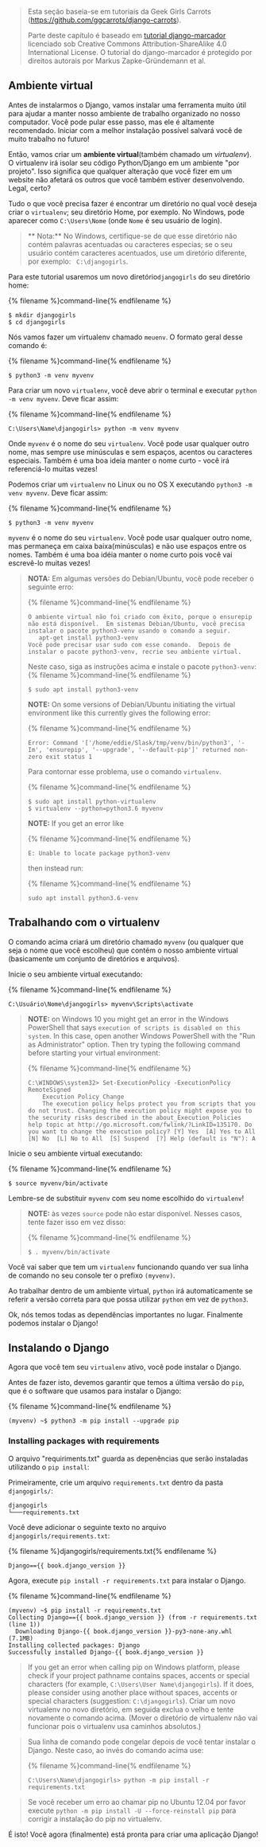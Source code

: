 > Esta seção baseia-se em tutoriais da Geek Girls Carrots (https://github.com/ggcarrots/django-carrots).
> 
> Parte deste capítulo é baseado em [tutorial django-marcador](http://django-marcador.keimlink.de/) licenciado sob Creative Commons Attribution-ShareAlike 4.0 International License. O tutorial do django-marcador é protegido por direitos autorais por Markus Zapke-Gründemann et al.

## Ambiente virtual

Antes de instalarmos o Django, vamos instalar uma ferramenta muito útil para ajudar a manter nosso ambiente de trabalho organizado no nosso computador. Você pode pular esse passo, mas ele é altamente recomendado. Iniciar com a melhor instalação possível salvará você de muito trabalho no futuro!

Então, vamos criar um **ambiente virtual**(também chamado um *virtualenv*). O virtualenv irá isolar seu código Python/Django em um ambiente "por projeto". Isso significa que qualquer alteração que você fizer em um website não afetará os outros que você também estiver desenvolvendo. Legal, certo?

Tudo o que você precisa fazer é encontrar um diretório no qual você deseja criar o `virtualenv`; seu diretório Home, por exemplo. No Windows, pode aparecer como `C:\Users\Nome` (onde `Nome` é seu usuário de login).

> ** Nota:** No Windows, certifique-se de que esse diretório não contém palavras acentuadas ou caracteres especias; se o seu usuário contém caracteres acentuados, use um diretório diferente, por exemplo: ` C:\djangogirls`.

Para este tutorial usaremos um novo diretório`djangogirls` do seu diretório home:

{% filename %}command-line{% endfilename %}

    $ mkdir djangogirls 
    $ cd djangogirls
    

Nós vamos fazer um virtualenv chamado `meuenv`. O formato geral desse comando é:

{% filename %}command-line{% endfilename %}

    $ python3 -m venv myvenv
    

<!--sec data-title="Virtual environment: Windows" data-id="virtualenv_installation_windows"
data-collapse=true ces-->

Para criar um novo `virtualenv`, você deve abrir o terminal e executar `python -m venv myvenv`. Deve ficar assim:

{% filename %}command-line{% endfilename %}

    C:\Users\Name\djangogirls> python -m venv myvenv
    

Onde `myvenv` é o nome do seu `virtualenv`. Você pode usar qualquer outro nome, mas sempre use minúsculas e sem espaços, acentos ou caracteres especiais. Também é uma boa ideia manter o nome curto - você irá referenciá-lo muitas vezes!

<!--endsec-->

<!--sec data-title="Virtual environment: Linux and OS X" data-id="virtualenv_installation_linuxosx"
data-collapse=true ces-->

Podemos criar um `virtualenv` no Linux ou no OS X executando `python3 -m venv myvenv`. Deve ficar assim:

{% filename %}command-line{% endfilename %}

    $ python3 -m venv myvenv
    

`myvenv` é o nome do seu `virtualenv`. Você pode usar qualquer outro nome, mas permaneça em caixa baixa(minúsculas) e não use espaços entre os nomes. Também é uma boa idéia manter o nome curto pois você vai escrevê-lo muitas vezes!

> **NOTA:** Em algumas versões do Debian/Ubuntu, você pode receber o seguinte erro:
> 
> {% filename %}command-line{% endfilename %}
> 
>     O ambiente virtual não foi criado com êxito, porque o ensurepip não está disponível.  Em sistemas Debian/Ubuntu, você precisa instalar o pacote python3-venv usando o comando a seguir.
>        apt-get install python3-venv
>     Você pode precisar usar sudo com esse comando.  Depois de instalar o pacote python3-venv, recrie seu ambiente virtual.
>     
> 
> Neste caso, siga as instruções acima e instale o pacote `python3-venv`: {% filename %}command-line{% endfilename %}
> 
>     $ sudo apt install python3-venv
>     
> 
> **NOTE:** On some versions of Debian/Ubuntu initiating the virtual environment like this currently gives the following error:
> 
> {% filename %}command-line{% endfilename %}
> 
>     Error: Command '['/home/eddie/Slask/tmp/venv/bin/python3', '-Im', 'ensurepip', '--upgrade', '--default-pip']' returned non-zero exit status 1
>     
> 
> Para contornar esse problema, use o comando `virtualenv`.
> 
> {% filename %}command-line{% endfilename %}
> 
>     $ sudo apt install python-virtualenv
>     $ virtualenv --python=python3.6 myvenv
>     
> 
> **NOTE:** If you get an error like
> 
> {% filename %}command-line{% endfilename %}
> 
>     E: Unable to locate package python3-venv
>     
> 
> then instead run:
> 
> {% filename %}command-line{% endfilename %}
> 
>     sudo apt install python3.6-venv
>     

<!--endsec-->

## Trabalhando com o virtualenv

O comando acima criará um diretório chamado `myvenv` (ou qualquer que seja o nome que você escolheu) que contém o nosso ambiente virtual (basicamente um conjunto de diretórios e arquivos).

<!--sec data-title="Working with virtualenv: Windows" data-id="virtualenv_windows"
data-collapse=true ces-->

Inicie o seu ambiente virtual executando:

{% filename %}command-line{% endfilename %}

    C:\Usuário\Nome\djangogirls> myvenv\Scripts\activate
    

> **NOTE:** on Windows 10 you might get an error in the Windows PowerShell that says `execution of scripts is disabled on this system`. In this case, open another Windows PowerShell with the "Run as Administrator" option. Then try typing the following command before starting your virtual environment:
> 
> {% filename %}command-line{% endfilename %}
> 
>     C:\WINDOWS\system32> Set-ExecutionPolicy -ExecutionPolicy RemoteSigned
>         Execution Policy Change
>         The execution policy helps protect you from scripts that you do not trust. Changing the execution policy might expose you to the security risks described in the about_Execution_Policies help topic at http://go.microsoft.com/fwlink/?LinkID=135170. Do you want to change the execution policy? [Y] Yes  [A] Yes to All  [N] No  [L] No to All  [S] Suspend  [?] Help (default is "N"): A
>     

<!--endsec-->

<!--sec data-title="Working with virtualenv: Linux and OS X" data-id="virtualenv_linuxosx"
data-collapse=true ces-->

Inicie o seu ambiente virtual executando:

{% filename %}command-line{% endfilename %}

    $ source myvenv/bin/activate
    

Lembre-se de substituir `myvenv` com seu nome escolhido do `virtualenv`!

> **NOTE:** às vezes `source` pode não estar disponível. Nesses casos, tente fazer isso em vez disso:
> 
> {% filename %}command-line{% endfilename %}
> 
>     $ . myvenv/bin/activate
>     

<!--endsec-->

Você vai saber que tem um `virtualenv` funcionando quando ver sua linha de comando no seu console ter o prefixo `(myvenv)`.

Ao trabalhar dentro de um ambiente virtual, `python` irá automaticamente se referir a versão correta para que possa utilizar `python` em vez de `python3`.

Ok, nós temos todas as dependências importantes no lugar. Finalmente podemos instalar o Django!

## Instalando o Django

Agora que você tem seu `virtualenv` ativo, você pode instalar o Django.

Antes de fazer isto, devemos garantir que temos a última versão do `pip`, que é o software que usamos para instalar o Django:

{% filename %}command-line{% endfilename %}

    (myvenv) ~$ python3 -m pip install --upgrade pip
    

### Installing packages with requirements

O arquivo "requiriments.txt" guarda as depenências que serão instaladas utilizando o `pip install`:

Primeiramente, crie um arquivo `requirements.txt` dentro da pasta `djangogirls/`:

    djangogirls
    └───requirements.txt
    

Você deve adicionar o seguinte texto no arquivo `djangogirls/requirements.txt`:

{% filename %}djangogirls/requirements.txt{% endfilename %}

    Django=={{ book.django_version }}
    

Agora, execute `pip install -r requirements.txt` para instalar o Django.

{% filename %}command-line{% endfilename %}

    (myvenv) ~$ pip install -r requirements.txt
    Collecting Django=={{ book.django_version }} (from -r requirements.txt (line 1))
      Downloading Django-{{ book.django_version }}-py3-none-any.whl (7.1MB)
    Installing collected packages: Django
    Successfully installed Django-{{ book.django_version }}
    

<!--sec data-title="Installing Django: Windows" data-id="django_err_windows"
data-collapse=true ces-->

> If you get an error when calling pip on Windows platform, please check if your project pathname contains spaces, accents or special characters (for example, `C:\Users\User Name\djangogirls`). If it does, please consider using another place without spaces, accents or special characters (suggestion: `C:\djangogirls`). Criar um novo virtualenv no novo diretório, em seguida exclua o velho e tente novamente o comando acima. (Mover o diretório de virtualenv não vai funcionar pois o virtualenv usa caminhos absolutos.)

<!--endsec-->

<!--sec data-title="Installing Django: Windows 8 and Windows 10" data-id="django_err_windows8and10"
data-collapse=true ces-->

> Sua linha de comando pode congelar depois de você tentar instalar o Django. Neste caso, ao invés do comando acima use:
> 
> {% filename %}command-line{% endfilename %}
> 
>     C:\Users\Name\djangogirls> python -m pip install -r requirements.txt
>     

<!--endsec-->

<!--sec data-title="Installing Django: Linux" data-id="django_err_linux"
data-collapse=true ces-->

> Se você receber um erro ao chamar pip no Ubuntu 12.04 por favor execute `python -m pip install -U --force-reinstall pip` para corrigir a instalação do pip no virtualenv.

<!--endsec-->

É isto! Você agora (finalmente) está pronta para criar uma aplicação Django!